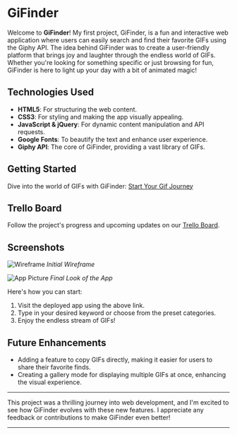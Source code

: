 # GiFinder

Welcome to **GiFinder**! My first project, GiFinder, is a fun and interactive web application where users can easily search and find their favorite GIFs using the Giphy API. The idea behind GiFinder was to create a user-friendly platform that brings joy and laughter through the endless world of GIFs. Whether you're looking for something specific or just browsing for fun, GiFinder is here to light up your day with a bit of animated magic!

## Technologies Used
- **HTML5**: For structuring the web content.
- **CSS3**: For styling and making the app visually appealing.
- **JavaScript & jQuery**: For dynamic content manipulation and API requests.
- **Google Fonts**: To beautify the text and enhance user experience.
- **Giphy API**: The core of GiFinder, providing a vast library of GIFs.

## Getting Started
Dive into the world of GIFs with GiFinder: [Start Your Gif Journey]("https://samuelperalesg.github.io/Gif_Finder/")

## Trello Board
Follow the project's progress and upcoming updates on our [Trello Board](https://trello.com/invite/b/VE9WI5Kz/ATTI6ad8c4a631f2d09bc04676b436365f14D022C6A5/gifinder).

## Screenshots
![Wireframe](https://i.imgur.com/OCfNcQe.png)
*Initial Wireframe*

![App Picture](https://imgur.com/4LylKwb.png)
*Final Look of the App*

Here's how you can start:
1. Visit the deployed app using the above link.
2. Type in your desired keyword or choose from the preset categories.
3. Enjoy the endless stream of GIFs!

## Future Enhancements
- Adding a feature to copy GIFs directly, making it easier for users to share their favorite finds.
- Creating a gallery mode for displaying multiple GIFs at once, enhancing the visual experience.

---

This project was a thrilling journey into web development, and I'm excited to see how GiFinder evolves with these new features. I appreciate any feedback or contributions to make GiFinder even better!

---

